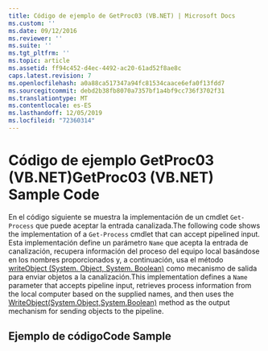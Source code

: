 ```yaml
---
title: Código de ejemplo de GetProc03 (VB.NET) | Microsoft Docs
ms.custom: ''
ms.date: 09/12/2016
ms.reviewer: ''
ms.suite: ''
ms.tgt_pltfrm: ''
ms.topic: article
ms.assetid: ff94c452-d4ec-4492-ac20-61ad52f8ae8c
caps.latest.revision: 7
ms.openlocfilehash: a0a88ca517347a94fc81534caace6efa0f13fdd7
ms.sourcegitcommit: debd2b38fb8070a7357bf1a4bf9cc736f3702f31
ms.translationtype: MT
ms.contentlocale: es-ES
ms.lasthandoff: 12/05/2019
ms.locfileid: "72360314"
---
```

# <a name="getproc03-vbnet-sample-code"></a><span data-ttu-id="fc7e4-102">Código de ejemplo GetProc03 (VB.NET)</span><span class="sxs-lookup"><span data-stu-id="fc7e4-102">GetProc03 (VB.NET) Sample Code</span></span>

<span data-ttu-id="fc7e4-103">En el código siguiente se muestra la implementación de un cmdlet `Get-Process` que puede aceptar la entrada canalizada.</span><span class="sxs-lookup"><span data-stu-id="fc7e4-103">The following code shows the implementation of a `Get-Process` cmdlet that can accept pipelined input.</span></span> <span data-ttu-id="fc7e4-104">Esta implementación define un parámetro `Name` que acepta la entrada de canalización, recupera información del proceso del equipo local basándose en los nombres proporcionados y, a continuación, usa el método [writeObject (System. Object, System. Boolean)](/dotnet/api/system.management.automation.cmdlet.writeobject?view=pscore-6.2.0#System_Management_Automation_Cmdlet_WriteObject_System_Object_System_Boolean_) como mecanismo de salida para enviar objetos a la canalización.</span><span class="sxs-lookup"><span data-stu-id="fc7e4-104">This implementation defines a `Name` parameter that accepts pipeline input, retrieves process information from the local computer based on the supplied names, and then uses the [WriteObject(System.Object,System.Boolean)](/dotnet/api/system.management.automation.cmdlet.writeobject?view=pscore-6.2.0#System_Management_Automation_Cmdlet_WriteObject_System_Object_System_Boolean_) method as the output mechanism for sending objects to the pipeline.</span></span>

## <a name="code-sample"></a><span data-ttu-id="fc7e4-105">Ejemplo de código</span><span class="sxs-lookup"><span data-stu-id="fc7e4-105">Code Sample</span></span>

<!-- TODO!!!: review snippet reference  [!CODE [Msh_samplesgetproc03#getproc03vbAll](Msh_samplesgetproc03#getproc03vbAll)]  -->
